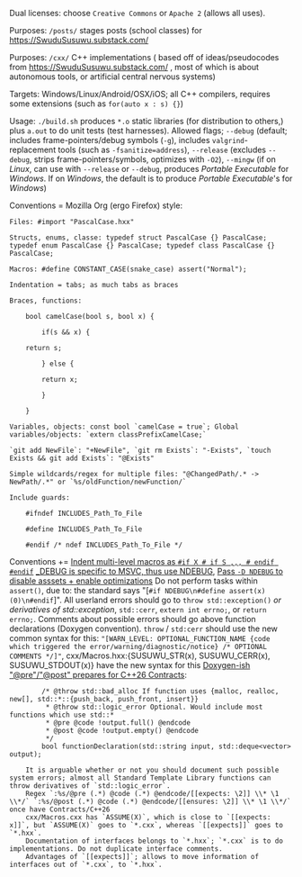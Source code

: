 Dual licenses: choose `Creative Commons` or `Apache 2` (allows all uses).

Purposes: `/posts/` stages posts (school classes) for https://SwuduSusuwu.substack.com/

Purposes: `/cxx/` C++ implementations ( based off of ideas/pseudocodes from https://SwuduSusuwu.substack.com/ , most of which is about autonomous tools, or artificial central nervous systems)

Targets: Windows/Linux/Android/OSX/iOS; all C++ compilers, requires some extensions (such as `for(auto x : s) {}`)

Usage: `./build.sh` produces `*.o` static libraries (for distribution to others,) plus `a.out` to do unit tests (test harnesses). Allowed flags; `--debug` (default; includes frame-pointers/debug symbols (`-g`), includes `valgrind`-replacement tools (such as `-fsanitize=address`), `--release` (excludes `--debug`, strips frame-pointers/symbols, optimizes with `-O2`), `--mingw` (if on _Linux_, can use with `--release` or `--debug`, produces _Portable Executable_ for _Windows_. If on _Windows_, the default is to produce _Portable Executable_'s for _Windows_)

Conventions = Mozilla Org (ergo Firefox) style:

    Files: #import "PascalCase.hxx"

    Structs, enums, classe: typedef struct PascalCase {} PascalCase; typedef enum PascalCase {} PascalCase; typedef class PascalCase {} PascalCase;

    Macros: #define CONSTANT_CASE(snake_case) assert("Normal");

    Indentation = tabs; as much tabs as braces

    Braces, functions:

        bool camelCase(bool s, bool x) {

            if(s && x) {

        return s;

            } else {

            return x;

            }

        }

    Variables, objects: const bool `camelCase = true`; Global variables/objects: `extern classPrefixCamelCase;`

    `git add NewFile`: "+NewFile", `git rm Exists`: "-Exists", `touch Exists && git add Exists`: "@Exists"

    Simple wildcards/regex for multiple files: "@ChangedPath/.* -> NewPath/.*" or `%s/oldFunction/newFunction/`

    Include guards:

        #ifndef INCLUDES_Path_To_File

        #define INCLUDES_Path_To_File

        #endif /* ndef INCLUDES_Path_To_File */

Conventions +=
    [Indent multi-level macros as `#if X # if S ,,, # endif #endif`](https://stackoverflow.com/questions/1854550/c-macro-define-indentation)
    [\_DEBUG is specific to MSVC, thus use NDEBUG](https://stackoverflow.com/questions/2290509/debug-vs-ndebug), [Pass `-D NDEBUG` to disable asssets + enable optimizations](https://stackoverflow.com/questions/2249282/c-c-portable-way-to-detect-debug-release)
    Do not perform tasks within `assert()`, due to: the standard says "[`#if NDEBUG\n#define assert(x) (0)\n#endif`]".
    All userland errors should go to `throw std::exception()` _or derivatives of std::exception_, `std::cerr`, `extern int errno;`, or `return errno;`. Comments about possible errors should go above function declarations (Doxygen convention).
        `throw` / `std:cerr` should use the new common syntax for this: `"[WARN_LEVEL: OPTIONAL_FUNCTION_NAME {code which triggered the error/warning/diagnostic/notice} /* OPTIONAL COMMENTS */]"`, 
        cxx/Macros.hxx:{SUSUWU_STR(x), SUSUWU_CERR(x), SUSUWU_STDOUT(x)} have the new syntax for this
    [Doxygen-ish "@pre"/"@post" prepares for C++26 Contracts](https://github.com/doxygen/doxygen/issues/6702): 
```
        /* @throw std::bad_alloc If function uses {malloc, realloc, new[], std::*::{push_back, push_front, insert}}
         * @throw std::logic_error Optional. Would include most functions which use std::*
         * @pre @code !output.full() @endcode
         * @post @code !output.empty() @endcode
         */
        bool functionDeclaration(std::string input, std::deque<vector> output);
```
        It is arguable whether or not you should document such possible system errors; almost all Standard Template Library functions can throw derivatives of `std::logic_error`.
        Regex `:%s/@pre (.*) @code (.*) @endcode/[[expects: \2]] \\* \1 \\*/` `:%s/@post (.*) @code (.*) @endcode/[[ensures: \2]] \\* \1 \\*/` once have Contracts/C++26
        cxx/Macros.cxx has `ASSUME(X)`, which is close to `[[expects: x]]`, but `ASSUME(X)` goes to `*.cxx`, whereas `[[expects]]` goes to `*.hxx`.
        Documentation of interfaces belongs to `*.hxx`; `*.cxx` is to do implementations. Do not duplicate interface comments.
        Advantages of `[[expects]]`; allows to move information of interfaces out of `*.cxx`, to `*.hxx`.


